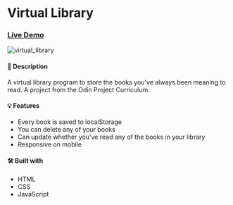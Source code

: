 # Virtual Library

### [Live Demo](https://sultanbadri.github.io/virtual-library/)

![virtual_library](https://user-images.githubusercontent.com/46205282/104798984-20a44900-5780-11eb-8bd0-b201682a13f5.gif)

#### 📝 Description
A virtual library program to store the books you've always been meaning to read. A project from the Odin Project Curriculum. 

#### 💡 Features
* Every book is saved to localStorage
* You can delete any of your books
* Can update whether you've read any of the books in your library
* Responsive on mobile

#### 🛠️ Built with
 * HTML
 * CSS
 * JavaScript
